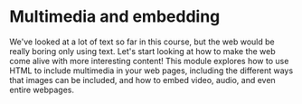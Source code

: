 # Multimedia and embedding

We've looked at a lot of text so far in this course, but the web would be really boring only using text. Let's start looking at how to make the web come alive with more interesting content! This module explores how to use HTML to include multimedia in your web pages, including the different ways that images can be included, and how to embed video, audio, and even entire webpages.